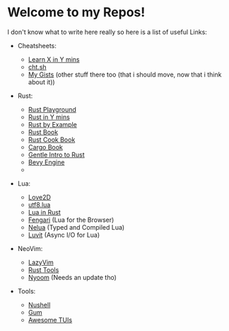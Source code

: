 # Welcome to my Repos!

I don't know what to write here really so here is a list of useful Links:

- Cheatsheets:
  - [Learn X in Y mins](https://learnxinyminutes.com/)
  - [cht.sh](cht.sh)
  - [My Gists](https://gist.github.com/ItsNMB) (other stuff there too (that i should move, now that i think about it))

- Rust:
  - [Rust Playground](https://play.rust-lang.org/?version=stable&mode=debug&edition=2021)
  - [Rust in Y mins](https://learnxinyminutes.com/docs/rust/)
  - [Rust by Example](https://doc.rust-lang.org/rust-by-example/)
  - [Rust Book](https://doc.rust-lang.org/book/ch01-00-getting-started.html)
  - [Rust Cook Book](https://rust-lang-nursery.github.io/rust-cookbook/intro.html)
  - [Cargo Book](https://doc.rust-lang.org/cargo/index.html)
  - [Gentle Intro to Rust](https://stevedonovan.github.io/rust-gentle-intro/readme.html)
  - [Bevy Engine](https://github.com/bevyengine/bevy)
  - 
 
- Lua:
  - [Love2D](https://love2d.org/wiki/Main_Page)
  - [utf8.lua](https://gist.github.com/Stepets/3b4dbaf5e6e6a60f3862)
  - [Lua in Rust](https://crates.io/crates/mlua)
  - [Fengari](https://fengari.io/) (Lua for the Browser)
  - [Nelua](https://nelua.io/) (Typed and Compiled Lua)
  - [Luvit](https://luvit.io/) (Async I/O for Lua)

- NeoVim:
  - [LazyVim](https://www.lazyvim.org/installation)
  - [Rust Tools](https://github.com/mrcjkb/rustaceanvim)
  - [Nyoom](https://github.com/nyoom-engineering/nyoom.nvim) (Needs an update tho)

- Tools:
  - [Nushell](https://www.nushell.sh/)
  - [Gum](https://github.com/charmbracelet/gum)
  - [Awesome TUIs](https://github.com/rothgar/awesome-tuis)
